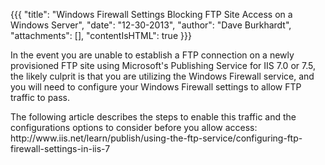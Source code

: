 {{{
  "title": "Windows Firewall Settings Blocking FTP Site Access on a Windows Server",
  "date": "12-30-2013",
  "author": "Dave Burkhardt",
  "attachments": [],
  "contentIsHTML": true
}}}

<p>In the event you are unable to establish a FTP connection on a newly provisioned FTP site using Microsoft's Publishing Service for IIS 7.0 or 7.5, the likely culprit is that you are utilizing the Windows Firewall service, and you will need to configure
  your Windows Firewall settings to allow FTP traffic to pass.</p>
<p>The following article describes the steps to enable this traffic and the configurations options to consider before you allow access:
  <br />http://www.iis.net/learn/publish/using-the-ftp-service/configuring-ftp-firewall-settings-in-iis-7</p>